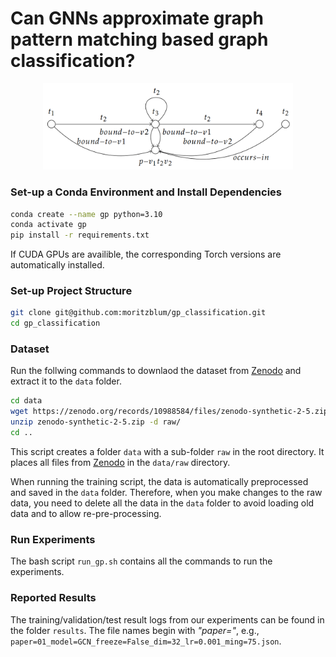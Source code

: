 
# Can GNNs approximate graph pattern matching based graph classification?

<p align="center">
<img src="./figures/enriched-DLM-example.png" width="400">
</p>


### Set-up a Conda Environment and Install Dependencies
```bash
conda create --name gp python=3.10
conda activate gp
pip install -r requirements.txt
```
If CUDA GPUs are availible, the corresponding Torch versions are automatically installed. 

### Set-up Project Structure
```bash
git clone git@github.com:moritzblum/gp_classification.git
cd gp_classification
```

### Dataset 
Run the follwing commands to downlaod the dataset from [Zenodo](https://doi.org/10.5281/zenodo.10988584) and extract it to the `data` folder. 
```bash
cd data
wget https://zenodo.org/records/10988584/files/zenodo-synthetic-2-5.zip
unzip zenodo-synthetic-2-5.zip -d raw/
cd ..
```

This script creates a folder `data` with a sub-folder `raw` in the root directory. It places all files from [Zenodo](https://doi.org/10.5281/zenodo.10988584) in the `data/raw` directory. 

When running the training script, the data is automatically preprocessed and saved in the `data` folder. Therefore, when you make changes 
to the raw data, you need to delete all the data in the `data` folder to avoid loading old data and to 
allow re-pre-processing.

### Run Experiments
The bash script `run_gp.sh` contains all the commands to run the experiments. 


### Reported Results 
The training/validation/test result logs from our experiments can be found in the folder `results`. The file names begin with *"paper="*, e.g., `paper=01_model=GCN_freeze=False_dim=32_lr=0.001_ming=75.json`.




